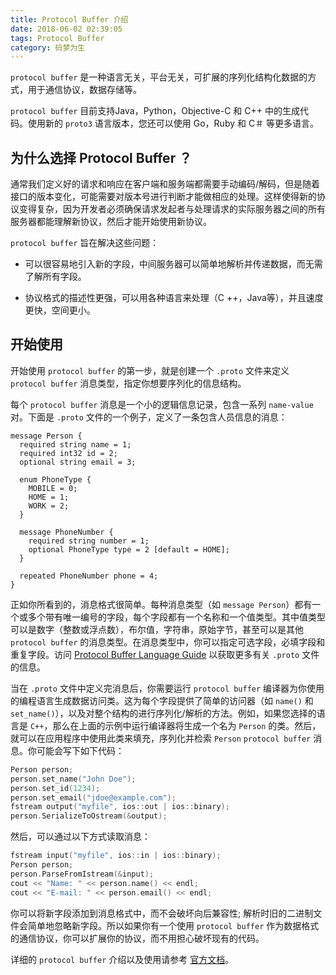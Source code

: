 ```yaml
---
title: Protocol Buffer 介绍
date: 2018-06-02 02:39:05
tags: Protocol Buffer
category: 码梦为生
---
```


`protocol buffer` 是一种语言无关，平台无关，可扩展的序列化结构化数据的方式，用于通信协议，数据存储等。

<!--more-->

`protocol buffer` 目前支持Java，Python，Objective-C 和 C++ 中的生成代码。使用新的 `proto3` 语言版本，您还可以使用 Go，Ruby 和 C＃ 等更多语言。

## 为什么选择 Protocol Buffer ？

通常我们定义好的请求和响应在客户端和服务端都需要手动编码/解码，但是随着接口的版本变化，可能需要对版本号进行判断才能做相应的处理。这样使得新的协议变得复杂，因为开发者必须确保请求发起者与处理请求的实际服务器之间的所有服务器都能理解新协议，然后才能开始使用新协议。

`protocol buffer` 旨在解决这些问题：

- 可以很容易地引入新的字段，中间服务器可以简单地解析并传递数据，而无需了解所有字段。

- 协议格式的描述性更强，可以用各种语言来处理（C ++，Java等），并且速度更快，空间更小。

## 开始使用

开始使用 `protocol buffer` 的第一步，就是创建一个 `.proto` 文件来定义 `protocol buffer` 消息类型，指定你想要序列化的信息结构。

每个 `protocol buffer` 消息是一个小的逻辑信息记录，包含一系列 `name-value` 对。下面是 `.proto` 文件的一个例子，定义了一条包含人员信息的消息：

```
message Person {
  required string name = 1;
  required int32 id = 2;
  optional string email = 3;

  enum PhoneType {
    MOBILE = 0;
    HOME = 1;
    WORK = 2;
  }

  message PhoneNumber {
    required string number = 1;
    optional PhoneType type = 2 [default = HOME];
  }

  repeated PhoneNumber phone = 4;
}
```

正如你所看到的，消息格式很简单。每种消息类型（如 `message Person`）都有一个或多个带有唯一编号的字段，每个字段都有一个名称和一个值类型。其中值类型可以是数字（整数或浮点数），布尔值，字符串，原始字节，甚至可以是其他 `protocol buffer` 的消息类型。在消息类型中，你可以指定可选字段，必填字段和重复字段。访问 [Protocol Buffer Language Guide](https://developers.google.com/protocol-buffers/docs/proto3) 以获取更多有关 `.proto` 文件的信息。

当在 `.proto` 文件中定义完消息后，你需要运行 `protocol buffer` 编译器为你使用的编程语言生成数据访问类。这为每个字段提供了简单的访问器（如 `name()` 和 `set_name()`），以及对整个结构的进行序列化/解析的方法。例如，如果您选择的语言是 `C++`，那么在上面的示例中运行编译器将生成一个名为 `Person` 的类。然后，就可以在应用程序中使用此类来填充，序列化并检索 `Person` `protocol buffer` 消息。你可能会写下如下代码：

```c++
Person person;
person.set_name("John Doe");
person.set_id(1234);
person.set_email("jdoe@example.com");
fstream output("myfile", ios::out | ios::binary);
person.SerializeToOstream(&output);
```

然后，可以通过以下方式读取消息：

```c++
fstream input("myfile", ios::in | ios::binary);
Person person;
person.ParseFromIstream(&input);
cout << "Name: " << person.name() << endl;
cout << "E-mail: " << person.email() << endl;
```

你可以将新字段添加到消息格式中，而不会破坏向后兼容性; 解析时旧的二进制文件会简单地忽略新字段。所以如果你有一个使用 `protocol buffer` 作为数据格式的通信协议，你可以扩展你的协议，而不用担心破坏现有的代码。

详细的 `protocol buffer` 介绍以及使用请参考 [官方文档](https://developers.google.com/protocol-buffers/)。
